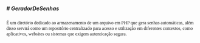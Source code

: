 <h5># GeradorDeSenhas</h5>

<label style="font-family: verdana; font-size: 12px; margin-top: 10px">É um diretório dedicado ao armazenamento de um arquivo em PHP que gera senhas automáticas, além disso servirá como um repositório centralizado para acesso e utilização em diferentes contextos, como aplicativos, websites ou sistemas que exigem autenticação segura.</label>
